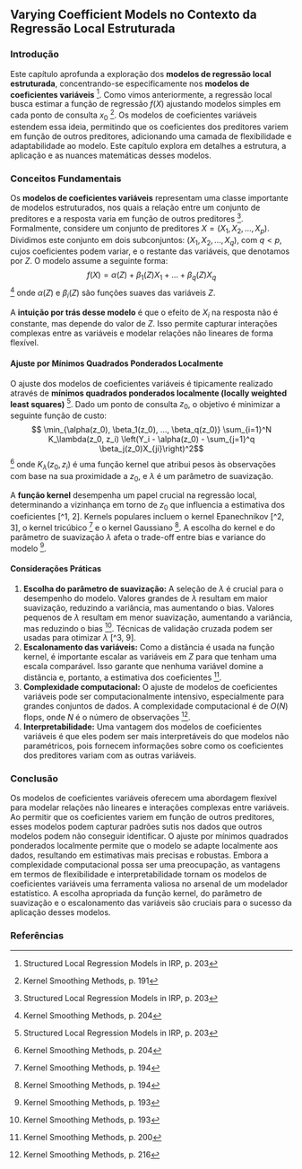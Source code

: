 ## Varying Coefficient Models no Contexto da Regressão Local Estruturada

### Introdução
Este capítulo aprofunda a exploração dos **modelos de regressão local estruturada**, concentrando-se especificamente nos **modelos de coeficientes variáveis** [^13]. Como vimos anteriormente, a regressão local busca estimar a função de regressão $f(X)$ ajustando modelos simples em cada ponto de consulta $x_0$ [^1]. Os modelos de coeficientes variáveis estendem essa ideia, permitindo que os coeficientes dos preditores variem em função de outros preditores, adicionando uma camada de flexibilidade e adaptabilidade ao modelo. Este capítulo explora em detalhes a estrutura, a aplicação e as nuances matemáticas desses modelos.

### Conceitos Fundamentais
Os **modelos de coeficientes variáveis** representam uma classe importante de modelos estruturados, nos quais a relação entre um conjunto de preditores e a resposta varia em função de outros preditores [^13]. Formalmente, considere um conjunto de preditores $X = (X_1, X_2, ..., X_p)$. Dividimos este conjunto em dois subconjuntos: $(X_1, X_2, ..., X_q)$, com $q < p$, cujos coeficientes podem variar, e o restante das variáveis, que denotamos por $Z$. O modelo assume a seguinte forma:
$$f(X) = \alpha(Z) + \beta_1(Z)X_1 + ... + \beta_q(Z)X_q$$ [^16]
onde $\alpha(Z)$ e $\beta_i(Z)$ são funções suaves das variáveis $Z$.

A **intuição por trás desse modelo** é que o efeito de $X_i$ na resposta não é constante, mas depende do valor de $Z$. Isso permite capturar interações complexas entre as variáveis e modelar relações não lineares de forma flexível.

#### Ajuste por Mínimos Quadrados Ponderados Localmente
O ajuste dos modelos de coeficientes variáveis é tipicamente realizado através de **mínimos quadrados ponderados localmente (locally weighted least squares)** [^13]. Dado um ponto de consulta $z_0$, o objetivo é minimizar a seguinte função de custo:
$$ \min_{\alpha(z_0), \beta_1(z_0), ..., \beta_q(z_0)} \sum_{i=1}^N K_\lambda(z_0, z_i) \left(Y_i - \alpha(z_0) - \sum_{j=1}^q \beta_j(z_0)X_{ji}\right)^2$$ [^17]
onde $K_\lambda(z_0, z_i)$ é uma função kernel que atribui pesos às observações com base na sua proximidade a $z_0$, e $\lambda$ é um parâmetro de suavização.

A **função kernel** desempenha um papel crucial na regressão local, determinando a vizinhança em torno de $z_0$ que influencia a estimativa dos coeficientes [^1, 2]. Kernels populares incluem o kernel Epanechnikov [^2, 3], o kernel tricúbico [^4] e o kernel Gaussiano [^4]. A escolha do kernel e do parâmetro de suavização $\lambda$ afeta o trade-off entre bias e variance do modelo [^3].

#### Considerações Práticas
1.  **Escolha do parâmetro de suavização:** A seleção de $\lambda$ é crucial para o desempenho do modelo. Valores grandes de $\lambda$ resultam em maior suavização, reduzindo a variância, mas aumentando o bias. Valores pequenos de $\lambda$ resultam em menor suavização, aumentando a variância, mas reduzindo o bias [^3]. Técnicas de validação cruzada podem ser usadas para otimizar $\lambda$ [^3, 9].
2.  **Escalonamento das variáveis:** Como a distância é usada na função kernel, é importante escalar as variáveis em $Z$ para que tenham uma escala comparável. Isso garante que nenhuma variável domine a distância e, portanto, a estimativa dos coeficientes [^10].
3.  **Complexidade computacional:** O ajuste de modelos de coeficientes variáveis pode ser computacionalmente intensivo, especialmente para grandes conjuntos de dados. A complexidade computacional é de $O(N)$ flops, onde $N$ é o número de observações [^26].
4. **Interpretabilidade:** Uma vantagem dos modelos de coeficientes variáveis é que eles podem ser mais interpretáveis do que modelos não paramétricos, pois fornecem informações sobre como os coeficientes dos preditores variam com as outras variáveis.

### Conclusão
Os modelos de coeficientes variáveis oferecem uma abordagem flexível para modelar relações não lineares e interações complexas entre variáveis. Ao permitir que os coeficientes variem em função de outros preditores, esses modelos podem capturar padrões sutis nos dados que outros modelos podem não conseguir identificar. O ajuste por mínimos quadrados ponderados localmente permite que o modelo se adapte localmente aos dados, resultando em estimativas mais precisas e robustas. Embora a complexidade computacional possa ser uma preocupação, as vantagens em termos de flexibilidade e interpretabilidade tornam os modelos de coeficientes variáveis uma ferramenta valiosa no arsenal de um modelador estatístico. A escolha apropriada da função kernel, do parâmetro de suavização e o escalonamento das variáveis são cruciais para o sucesso da aplicação desses modelos.
### Referências
[^1]: Kernel Smoothing Methods, p. 191
[^2]: Kernel Smoothing Methods, p. 192
[^3]: Kernel Smoothing Methods, p. 193
[^4]: Kernel Smoothing Methods, p. 194
[^9]: Kernel Smoothing Methods, p. 199
[^10]: Kernel Smoothing Methods, p. 200
[^13]: Structured Local Regression Models in IRP, p. 203
[^16]: Kernel Smoothing Methods, p. 204
[^17]: Kernel Smoothing Methods, p. 204
[^26]: Kernel Smoothing Methods, p. 216
<!-- END -->